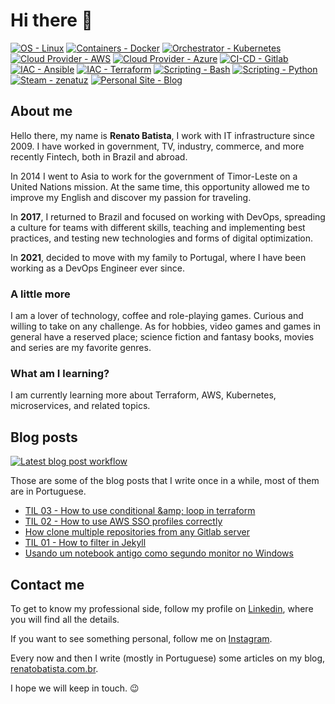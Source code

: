 # Hi there 👋

<!--
**zenatuz/zenatuz** is a ✨ _special_ ✨ repository because its `README.md` (this file) appears on your GitHub profile.

Here are some ideas to get you started:

- 🔭 I’m currently working on ...
- 🌱 I’m currently learning ...
- 👯 I’m looking to collaborate on ...
- 🤔 I’m looking for help with ...
- 💬 Ask me about ...
- 📫 How to reach me: ...
- 😄 Pronouns: ...
- ⚡ Fun fact: ...
-->

<!-- ![renato_batista_350.png](renato_batista_350.png) -->

<!-- ![Github stats](https://github-readme-stats.vercel.app/api?username=zenatuz&theme=chartreuse-dark&show_icons=true&count_private=true) -->

<!-- ![Top Languages Card](https://github-readme-stats.vercel.app/api/top-langs/?username=zenatuz&theme=chartreuse-dark) -->

[![OS - Linux](https://img.shields.io/badge/OS-Linux-blue?logo=linux)](https://en.wikipedia.org/wiki/Linux)
[![Containers - Docker](https://img.shields.io/badge/Containers-Docker-blue?logo=docker)](https://www.docker.com/)
[![Orchestrator - Kubernetes](https://img.shields.io/badge/Orchestrator-Kubernetes-blue?logo=kubernetes)](https://kubernetes.io/)
[![Cloud Provider - AWS](https://img.shields.io/badge/Cloud_Provider-AWS-blue?logo=azure)](https://aws.amazon.com/)
[![Cloud Provider - Azure](https://img.shields.io/badge/Cloud_Provider-Azure-blue?logo=azure)](https://azure.com/)
[![CI-CD - Gitlab](https://img.shields.io/badge/CI/CD-Gitlab-informational?style=flat-square-square&logo=gitlab)](https://about.gitlab.com/)
[![IAC - Ansible](https://img.shields.io/badge/Automation-Ansible-informational?style=flat-square-square&logo=ansible)](https://www.ansible.com/)
[![IAC - Terraform](https://img.shields.io/badge/Automation-Terraform-informational?style=flat-square-square&logo=terraform)](https://www.terraform.io/)
[![Scripting - Bash](https://img.shields.io/badge/Scripting-Bash-blue?logo=shell)](https://www.shellscript.sh/)
[![Scripting - Python](https://img.shields.io/badge/Scripting-Python-blue?logo=python)](https://www.python.org/)
[![Steam - zenatuz](https://img.shields.io/badge/Steam-zenatuz-blue?logo=steam)](https://steamcommunity.com/id/zenatuz/)
[![Personal Site - Blog](https://img.shields.io/badge/Personal_Site-Blog-blue?logo=jekyll)](https://renatobatista.com.br)

## About me

Hello there, my name is **Renato Batista**, I work with IT infrastructure since 2009. I have worked in government, TV, industry, commerce, and more recently Fintech, both in Brazil and abroad.

In 2014 I went to Asia to work for the government of Timor-Leste on a United Nations mission. At the same time, this opportunity allowed me to improve my English and discover my passion for traveling.

In **2017**, I returned to Brazil and focused on working with DevOps, spreading a culture for teams with different skills, teaching and implementing best practices, and testing new technologies and forms of digital optimization.

In **2021**, decided to move with my family to Portugal, where I have been working as a DevOps Engineer ever since.

### A little more

I am a lover of technology, coffee and role-playing games. Curious and willing to take on any challenge. As for hobbies, video games and games in general have a reserved place; science fiction and fantasy books, movies and series are my favorite genres.

### What am I learning?

I am currently learning more about Terraform, AWS, Kubernetes, microservices, and related topics.

## Blog posts

[![Latest blog post workflow](https://github.com/zenatuz/zenatuz/actions/workflows/blog-post-workflow.yml/badge.svg?branch=master)](https://github.com/zenatuz/zenatuz/actions/workflows/blog-post-workflow.yml)

Those are some of the blog posts that I write once in a while, most of them are in Portuguese.

<!-- BLOG-POST-LIST:START -->
- [TIL 03 - How to use conditional &amp;amp; loop in terraform](https://renatobatista.com.br/til/03)
- [TIL 02 - How to use AWS SSO profiles correctly](https://renatobatista.com.br/til/02)
- [How clone multiple repositories from any Gitlab server](https://renatobatista.com.br/blog/gitlab-clone-repos)
- [TIL 01 - How to filter in Jekyll](https://renatobatista.com.br/til/01)
- [Usando um notebook antigo como segundo monitor no Windows](https://renatobatista.com.br/blog/monitor-sem-fio)
<!-- BLOG-POST-LIST:END -->

## Contact me

To get to know my professional side, follow my profile on [Linkedin](https://linkedin.com/in/zenatuz), where you will find all the details.

If you want to see something personal, follow me on [Instagram](https://instagram.com/zenatuz).

Every now and then I write (mostly in Portuguese) some articles on my blog, [renatobatista.com.br](https://renatobatista.com.br).

I hope we will keep in touch. 😉
